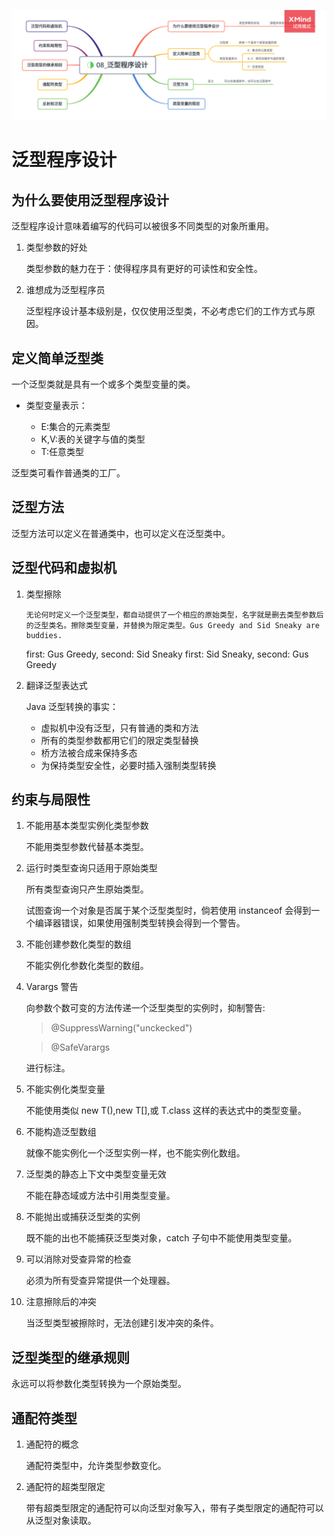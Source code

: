 ![泛型程序设计](../resources/images/08_泛型程序设计.png)

# 泛型程序设计

## 为什么要使用泛型程序设计

泛型程序设计意味着编写的代码可以被很多不同类型的对象所重用。

1. 类型参数的好处

    类型参数的魅力在于：使得程序具有更好的可读性和安全性。

2. 谁想成为泛型程序员

    泛型程序设计基本级别是，仅仅使用泛型类，不必考虑它们的工作方式与原因。

## 定义简单泛型类

一个泛型类就是具有一个或多个类型变量的类。

-   类型变量表示：

    -   E:集合的元素类型
    -   K,V:表的关键字与值的类型
    -   T:任意类型

泛型类可看作普通类的工厂。

## 泛型方法

泛型方法可以定义在普通类中，也可以定义在泛型类中。

## 泛型代码和虚拟机

1.  类型擦除

        无论何时定义一个泛型类型，都自动提供了一个相应的原始类型，名字就是删去类型参数后的泛型类名。擦除类型变量，并替换为限定类型。Gus Greedy and Sid Sneaky are buddies.

    first: Gus Greedy, second: Sid Sneaky
    first: Sid Sneaky, second: Gus Greedy

2.  翻译泛型表达式

    Java 泛型转换的事实：

    -   虚拟机中没有泛型，只有普通的类和方法
    -   所有的类型参数都用它们的限定类型替换
    -   桥方法被合成来保持多态
    -   为保持类型安全性，必要时插入强制类型转换

## 约束与局限性

1. 不能用基本类型实例化类型参数

    不能用类型参数代替基本类型。

2. 运行时类型查询只适用于原始类型

    所有类型查询只产生原始类型。

    试图查询一个对象是否属于某个泛型类型时，倘若使用 instanceof 会得到一个编译器错误，如果使用强制类型转换会得到一个警告。

3. 不能创建参数化类型的数组

    不能实例化参数化类型的数组。

4. Varargs 警告

    向参数个数可变的方法传递一个泛型类型的实例时，抑制警告:

    > @SuppressWarning("unckecked")

    > @SafeVarargs

    进行标注。

5. 不能实例化类型变量

    不能使用类似 new T(),new T[],或 T.class 这样的表达式中的类型变量。

6. 不能构造泛型数组

    就像不能实例化一个泛型实例一样，也不能实例化数组。

7. 泛型类的静态上下文中类型变量无效

    不能在静态域或方法中引用类型变量。

8. 不能抛出或捕获泛型类的实例

    既不能的出也不能捕获泛型类对象，catch 子句中不能使用类型变量。

9. 可以消除对受查异常的检查

    必须为所有受查异常提供一个处理器。

10. 注意擦除后的冲突

    当泛型类型被擦除时，无法创建引发冲突的条件。

## 泛型类型的继承规则

永远可以将参数化类型转换为一个原始类型。

## 通配符类型

1. 通配符的概念

    通配符类型中，允许类型参数变化。

2. 通配符的超类型限定

    带有超类型限定的通配符可以向泛型对象写入，带有子类型限定的通配符可以从泛型对象读取。
